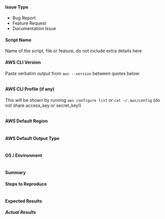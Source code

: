 <!---
Verify first that your issue/request is not already reported on GitHub.
Also test if the latest release, and master branch are affected too.
Check before deploy script
-->

#### Issue Type
<!--- Pick one below and delete the rest -->
 - Bug Report
 - Feature Request
 - Documentation Issue


#### Script Name
Name of the script, file or feature, do not include extra details here


#### AWS CLI Version
Paste verbatim output from `aws --version` between quotes below
```

```

#### AWS CLI Profile (if any)
This will be shown by running `aws configure list` or `cat ~/.aws/config` (do not share access_key or secret_key!)
```

```

#### AWS Default Region
```

```

#### AWS Default Output Type
```

```

#### OS / Environment
<!---
Mention the OS you are running the script from, and the OS you are
managing, or say "N/A" for anything that is not platform-specific.
Also mention the specific version of what you are trying to control.
-->
```

```

#### Summary
<!--- Explain the problem briefly -->


#### Steps to Reproduce
<!---
For bugs, show exactly how to reproduce the problem, using a minimal test-case.
For new features, show how the feature would be used.
-->


<!--- Paste examples or commands between quotes below -->
```bash

```

<!--- You can also paste gist.github.com links for larger files -->

#### Expected Results
<!--- What did you expect to happen when running the steps above? -->


##### Actual Results
<!--- What actually happened? If possible run with extra verbosity -->

<!--- Paste verbatim command output between quotes below -->
```


```
